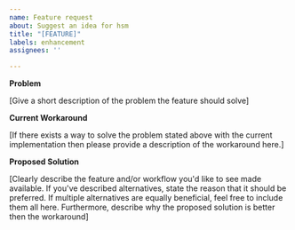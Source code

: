 ```yaml
---
name: Feature request
about: Suggest an idea for hsm
title: "[FEATURE]"
labels: enhancement
assignees: ''

---
```


**Problem**

[Give a short description of the problem the feature should solve]

**Current Workaround**

[If there exists a way to solve the problem stated above with the current implementation then please provide a description of the workaround here.]

**Proposed Solution**

[Clearly describe the feature and/or workflow you'd like to see made available. If you've described alternatives, state the reason that it should be preferred. If multiple alternatives are equally beneficial, feel free to include them all here.
Furthermore, describe why the proposed solution is better then the workaround]
